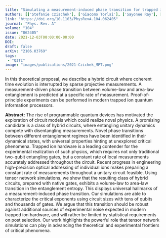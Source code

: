 ```yaml
---
title: "Simulating a measurement-induced phase transition for trapped ion circuits"
authors: [['Stefanie Czischek'], ['Giacomo Torlai'], ['Sayonee Ray'], ['Rajibul Islam', 'krislam'],['Roger G. Melko']]
link: "https://doi.org/10.1103/PhysRevA.104.062405"
journal: "Phys. Rev. A"
volume: "104"
issue: "062405"
date: 2021-12-03T00:00:00-00:00
DOI: 
draft: false
arXiv: "2106.03769"
tags:
 - "QITI" 
image: "images/publications/2021-Czichek_MPT.png"
---
```


In this theoretical proposal, we describe a hybrid circuit where coherent time evolution is interrupted by sparse projective measurements. A measurement-driven phase transition between volume-law and area-law entanglement is predicted at a specific rate of measurement. Proof-of-principle experiments can be performed in modern trapped ion quantum information processors.

**Abstract:** The rise of programmable quantum devices has motivated the exploration of circuit models which could realize novel physics. A promising candidate is a class of hybrid circuits, where entangling
unitary dynamics compete with disentangling measurements. Novel phase transitions between different
entanglement regimes have been identified in their dynamical states, with universal properties
hinting at unexplored critical phenomena. Trapped ion hardware is a leading contender for the
experimental realization of such physics, which requires not only traditional two-qubit entangling
gates, but a constant rate of local measurements accurately addressed throughout the circuit. Recent
progress in engineering high-precision optical addressing of individual ions makes preparing a
constant rate of measurements throughout a unitary circuit feasible. Using tensor network simulations,
we show that the resulting class of hybrid circuits, prepared with native gates, exhibits a
volume-law to area-law transition in the entanglement entropy. This displays universal hallmarks
of a measurement-induced phase transition. Our simulations are able to characterize the critical
exponents using circuit sizes with tens of qubits and thousands of gates. We argue that this transition
should be robust against additional sources of experimental noise expected in modern trapped
ion hardware, and will rather be limited by statistical requirements on post selection. Our work
highlights the powerful role that tensor network simulations can play in advancing the theoretical
and experimental frontiers of critical phenomena.